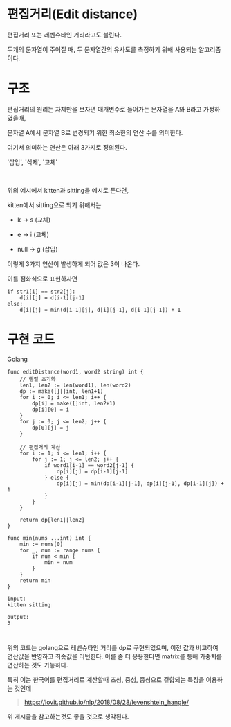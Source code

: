 # 편집거리(Edit distance)

편집거리 또는 레벤슈타인 거리라고도 불린다.

두개의 문자열이 주어질 때, 두 문자열간의 유사도를 측정하기 위해 사용되는 알고리즘이다.

# 구조

편집거리의 원리는 자체만을 보자면 매개변수로 들어가는 문자열을 A와 B라고 가정하였을때,

문자열 A에서 문자열 B로 변경되기 위한 최소한의 연산 수를 의미한다.

여기서 의미하는 연산은 아래 3가지로 정의된다.

'삽입', '삭제', '교체'

<br>

위의 예시에서 kitten과 sitting을 예시로 든다면,

kitten에서 sitting으로 되기 위해서는

-   k -> s (교체)

-   e -> i (교체)

-   null -> g (삽입)

이렇게 3가지 연산이 발생하게 되어 값은 3이 나온다.

이를 점화식으로 표현하자면

```
if str1[i] == str2[j]:
    d[i][j] = d[i-1][j-1]
else:
    d[i][j] = min(d[i-1][j], d[i][j-1], d[i-1][j-1]) + 1
```

# 구현 코드

Golang

```golang
func editDistance(word1, word2 string) int {
    // 행렬 초기화
    len1, len2 := len(word1), len(word2)
    dp := make([][]int, len1+1)
    for i := 0; i <= len1; i++ {
        dp[i] = make([]int, len2+1)
        dp[i][0] = i
    }
    for j := 0; j <= len2; j++ {
        dp[0][j] = j
    }

    // 편집거리 계산
    for i := 1; i <= len1; i++ {
        for j := 1; j <= len2; j++ {
            if word1[i-1] == word2[j-1] {
                dp[i][j] = dp[i-1][j-1]
            } else {
                dp[i][j] = min(dp[i-1][j-1], dp[i][j-1], dp[i-1][j]) + 1
            }
        }
    }

    return dp[len1][len2]
}

func min(nums ...int) int {
    min := nums[0]
    for _, num := range nums {
        if num < min {
            min = num
        }
    }
    return min
}
```

```
input:
kitten sitting

output:
3
```

#

위의 코드는 golang으로 레벤슈타인 거리를 dp로 구현되있으며, 이전 값과 비교하여 연산값을 반영하고 최솟값을 리턴한다. 이를 좀 더 응용한다면 matrix를 통해 가중치를 연산하는 것도 가능하다.

특히 이는 한국어를 편집거리로 계산할때 초성, 중성, 종성으로 결합되는 특징을 이용하는 것인데

> https://lovit.github.io/nlp/2018/08/28/levenshtein_hangle/

위 게시글을 참고하는것도 좋을 것으로 생각된다.
